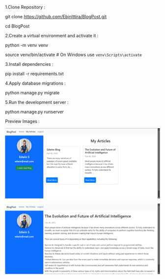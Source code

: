 
1.Clone Repository :

  git clone https://github.com/EbinIttira/BlogPost.git
  
  cd BlogPost

2.Create a virtual environment and activate it :

  python -m venv venv
  
  source venv/bin/activate  # On Windows use `venv\Scripts\activate`

3.Install dependencies :

  pip install -r requirements.txt

4.Apply database migrations :

  python manage.py migrate

5.Run the development server :

  python manage.py runserver

Preview Images :

![alt text](https://github.com/EbinIttira/BlogPost/blob/main/My%20Articles.png)

![alt text](https://github.com/EbinIttira/BlogPost/blob/main/Article%20Detail.png)

